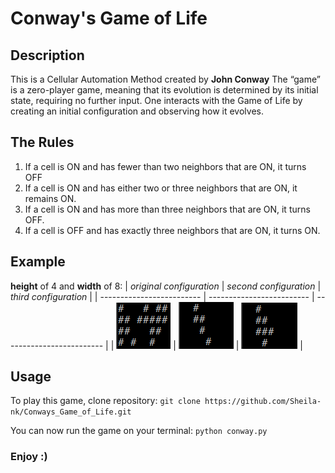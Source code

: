 # Conway's Game of Life

## Description
This is a Cellular Automation Method created by **John Conway**
The “game” is a zero-player game, meaning that its evolution is determined by its initial state, requiring no further input.
One interacts with the Game of Life by creating an initial configuration and observing how it evolves.

## The Rules
1. If a cell is ON and has fewer than two neighbors that are ON, it turns OFF
2. If a cell is ON and has either two or three neighbors that are ON, it remains ON.
3. If a cell is ON and has more than three neighbors that are ON, it turns OFF.
4. If a cell is OFF and has exactly three neighbors that are ON, it turns ON.

## Example
**height** of 4 and **width** of 8:
| *original configuration* | *second configuration* | *third configuration* |
| ------------------------- | ------------------------- | ------------------------- |
| ![config_1](images/config1.PNG) | ![config_2](images/config2.PNG) | ![config_3](images/config3.PNG) |

## Usage
To play this game, clone repository:
``` git clone https://github.com/Sheila-nk/Conways_Game_of_Life.git ```

You can now run the game on your terminal:
``` python conway.py ```

### Enjoy :)
